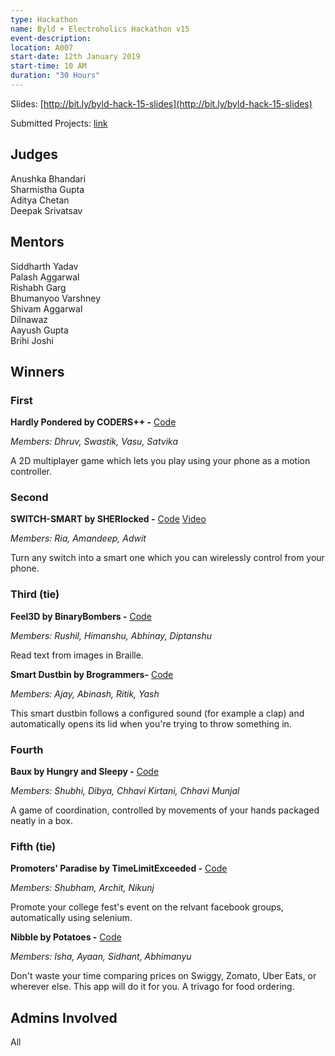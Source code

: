 ```yaml
---
type: Hackathon
name: Byld + Electroholics Hackathon v15
event-description: 
location: A007
start-date: 12th January 2019
start-time: 10 AM 
duration: "30 Hours"
---
```



Slides: [http://bit.ly/byld-hack-15-slides](http://bit.ly/byld-hack-15-slides)

Submitted Projects: [link](https://hackathon-v15.devfolio.co/submissions)

## Judges

Anushka Bhandari  
Sharmistha Gupta  
Aditya Chetan  
Deepak Srivatsav  

## Mentors

Siddharth Yadav  
Palash Aggarwal  
Rishabh Garg  
Bhumanyoo Varshney  
Shivam Aggarwal  
Dilnawaz  
Aayush Gupta  
Brihi Joshi  

## Winners

### First

**Hardly Pondered by CODERS++ -** [Code](https://github.com/CrypticGuy/hp-mobi)

_Members: Dhruv, Swastik, Vasu, Satvika_

A 2D multiplayer game which lets you play using your phone as a motion controller.

### Second

**SWITCH-SMART by SHERlocked -** [Code](https://github.com/ria18405/Smart-Switch) [Video](https://www.youtube.com/watch?v=-tksjw5m5so)

_Members: Ria, Amandeep, Adwit_

Turn any switch into a smart one which you can wirelessly control from your phone.

### Third (tie)

**Feel3D by BinaryBombers -** [Code](https://github.com/diptanshumittal/hackathon-v15)

_Members: Rushil, Himanshu, Abhinay, Diptanshu_

Read text from images in Braille.


**Smart Dustbin by Brogrammers-** [Code](https://github.com/abinash18123/SMART-DUSTBIN)

_Members: Ajay, Abinash, Ritik, Yash_

This smart dustbin follows a configured sound (for example a clap) and automatically opens its lid when you're trying to throw something in.

### Fourth

**Baux by Hungry and Sleepy -** [Code](https://github.com/dibyaaaaax/Baux)

_Members: Shubhi, Dibya, Chhavi Kirtani, Chhavi Munjal_

A game of coordination, controlled by movements of your hands packaged neatly  in a box.

### Fifth (tie)

**Promoters' Paradise by TimeLimitExceeded -** [Code](https://github.com/nahimilega/TimeLimitExeeded)

_Members: Shubham, Archit, Nikunj_

Promote your college fest's event on the relvant facebook groups, automatically using selenium.

**Nibble by Potatoes -** [Code](https://github.com/Abhimanyu-Jha/Nibble)

_Members: Isha, Ayaan, Sidhant, Abhimanyu_

Don't waste your time comparing prices on Swiggy, Zomato, Uber Eats, or wherever else. This app will do it for you. A trivago for food ordering.


## Admins Involved

All
